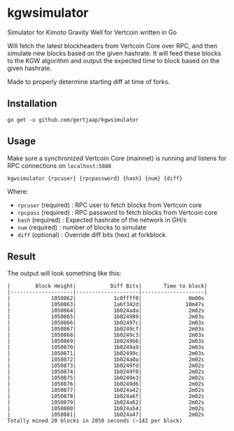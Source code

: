 # kgwsimulator
Simulator for Kimoto Gravity Well for Vertcoin written in Go

Will fetch the latest blockheaders from Vertcoin Core over RPC, and then simulate new blocks based on the given hashrate. It will feed these blocks
to the KGW algorithm and output the expected time to block based on the given hashrate.

Made to properly determine starting diff at time of forks.

## Installation

`go get -u github.com/gertjaap/kgwsimulator`

## Usage

Make sure a synchronized Vertcoin Core (mainnet) is running and listens for RPC connections on `localhost:5888`

`kgwsimulator {rpcuser} {rpcpassword} {hash} {num} {diff}`

Where:

- `rpcuser` (required) : RPC user to fetch blocks from Vertcoin core
- `rpcpass` (required) : RPC password to fetch blocks from Vertcoin core
- `hash` (required) : Expected hashrate of the network in GH/s
- `num` (required) : number of blocks to simulate
- `diff` (optional) : Override diff bits (hex) at forkblock
 
## Result

The output will look something like this:

```
|        Block Height|           Diff Bits|       Time to block|
|--------------------|--------------------|--------------------|
|             1050862|            1c0ffff0|               0m00s
|             1050863|            1a6f342d|              10m47s
|             1050864|            1b024ada|               2m02s
|             1050865|            1b024989|               2m03s
|             1050866|            1b02497c|               2m03s
|             1050867|            1b0249cf|               2m03s
|             1050868|            1b0249c3|               2m03s
|             1050869|            1b0249b6|               2m03s
|             1050870|            1b0249a9|               2m03s
|             1050871|            1b02499c|               2m03s
|             1050872|            1b024a0a|               2m02s
|             1050873|            1b0249fd|               2m02s
|             1050874|            1b0249f0|               2m02s
|             1050875|            1b0249e3|               2m02s
|             1050876|            1b0249d6|               2m02s
|             1050877|            1b024a42|               2m02s
|             1050878|            1b024a6f|               2m02s
|             1050879|            1b024a62|               2m02s
|             1050880|            1b024a54|               2m02s
|             1050881|            1b024a47|               2m02s
Totally mined 20 blocks in 2850 seconds (~142 per block)
```


